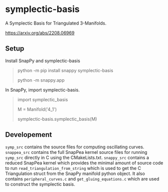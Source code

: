 # symplectic-basis
A Symplectic Basis for Triangulated 3-Manifolds. 

https://arxiv.org/abs/2208.06969

## Setup

Install SnapPy and symplectic-basis

> python -m pip install snappy symplectic-basis
> 
> python -m snappy.app

In SnapPy, import symplectic-basis. 

> import symplectic_basis
> 
> M = Manifold('4_1')
> 
> symplectic-basis.symplectic_basis(M)

## Developement

``` symp_src ``` contains the source files for computing oscillating curves.
``` snappea_src ``` contains the full SnapPea kernel source files for running ``` symp_src ``` directly in C using the CMakeLists.txt.
``` snappy_src ``` contains a reduced SnapPea kernel which provides the minimal amount of source code to run ``` read_triangulation_from_string ``` which is used to get the C Triangulation struct from the SnapPy manifold python object.
It also contains ``` peripheral_curves.c ``` and ``` get_gluing_equations.c ``` which are used to construct the symplectic basis.